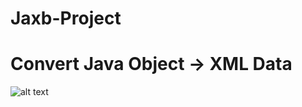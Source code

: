 # Jaxb-Project 
# Convert Java Object -> XML Data

![alt text](https://raw.githubusercontent.com/pia/eclipse-workspace/Jaxb-Project/master/image/xml_to_java.PNG)
